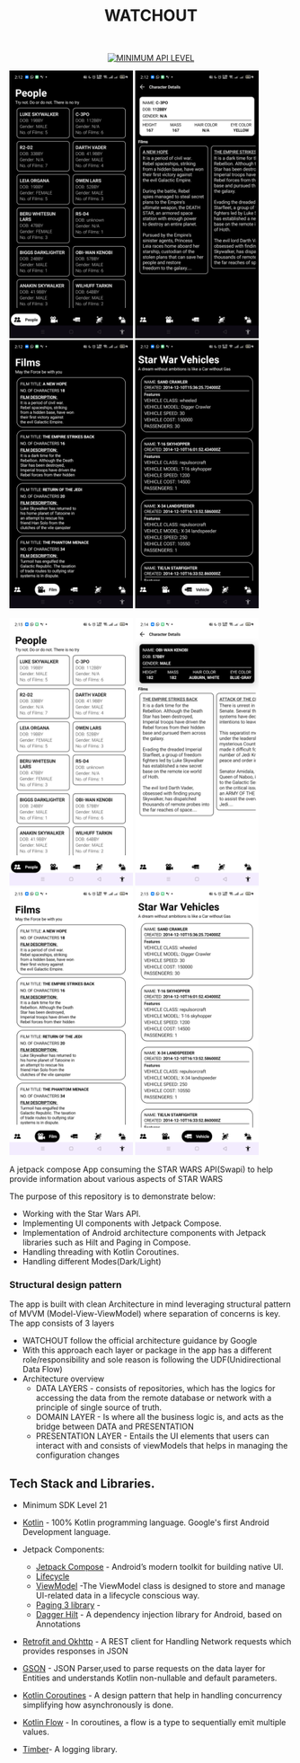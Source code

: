 <h1 align="center"> WATCHOUT </h1></br>

<p align="center">
  <a href="https://android-arsenal.com/api?level=21"><img alt="MINIMUM API LEVEL" src="https://img.shields.io/badge/API-21%2B-brightgreen.svg?style=flat"/></a>
</p>

<p>
<img src="/previews/preview0.jpg" alt="drawing" width="220px">
<img src="/previews/preview1.jpg" alt="drawing" width="220px">
<img src="/previews/preview2.jpg" alt="drawing" width="220px">
<img src="/previews/preview3.jpg" alt="drawing" width="220px">
</p>

<p>
<img src="/previews/preview4.jpg" alt="drawing" width="220px">
<img src="/previews/preview5.jpg" alt="drawing" width="220px">
<img src="/previews/preview6.jpg" alt="drawing" width="220px">
<img src="/previews/preview7.jpg" alt="drawing" width="220px">
</p>

A jetpack compose App consuming the STAR WARS API(Swapi) to help provide information about various aspects of STAR WARS

The purpose of this repository is to demonstrate below:
  - Working with the Star Wars API.
  - Implementing UI components with Jetpack Compose.
  - Implementation of Android architecture components with Jetpack libraries such as Hilt and Paging in Compose.
  - Handling threading with Kotlin Coroutines.
  - Handling different Modes(Dark/Light)

### Structural design pattern
The app is built with clean Architecture in mind leveraging structural pattern of MVVM (Model-View-ViewModel) where separation of concerns is key. The app consists of 3 layers
- WATCHOUT follow the official architecture guidance by Google
- With this approach each layer or package in the app has a different role/responsibility and sole reason is following the UDF(Unidirectional Data Flow)
- Architecture overview
  - DATA LAYERS - consists of repositories, which has the logics for accessing the data from the remote database or network with a principle of single source of truth.
  - DOMAIN LAYER - Is where all the business logic is, and acts as the bridge between DATA and PRESENTATION
  - PRESENTATION LAYER - Entails the UI elements that users can interact with and consists of viewModels that helps in managing the configuration changes

## Tech Stack and Libraries.
- Minimum SDK Level 21
- [Kotlin](https://developer.android.com/kotlin) - 100% Kotlin programming language. Google's first Android Development language.
- Jetpack Components:
    - [Jetpack Compose](https://developer.android.com/jetpack/compose) - Android’s modern toolkit for building native UI.
    - [Lifecycle](https://developer.android.com/topic/libraries/architecture/lifecycle)
    - [ViewModel](https://developer.android.com/topic/libraries/architecture/viewmodel) -The ViewModel class is designed to store and manage UI-related data in a lifecycle conscious way.
    - [Paging 3 library](https://developer.android.com/topic/libraries/architecture/paging/v3-overview) - 
    - [Dagger Hilt](https://developer.android.com/training/dependency-injection/hilt-android) - A dependency injection library for Android, based on Annotations
    
- [Retrofit and Okhttp](https://square.github.io/retrofit) -  A REST client for Handling Network requests which provides responses in JSON
- [GSON](https://github.com/square/gson) - JSON Parser,used to parse requests on the data layer for Entities and understands Kotlin non-nullable and default parameters.
- [Kotlin Coroutines](https://developer.android.com/kotlin/coroutines) - A design pattern that help in handling concurrency simplifying how asynchronously is done.
- [Kotlin Flow](https://developer.android.com/kotlin/flow) - In coroutines, a flow is a type to sequentially emit multiple values.
- [Timber](https://github.com/JakeWharton/timber)- A logging library.
